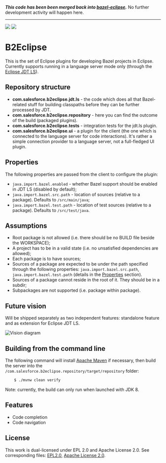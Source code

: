 ***This code has been been merged back into [bazel-eclipse](https://github.com/salesforce/bazel-eclipse).***
No further development activity will happen here.

----

[![](https://img.shields.io/badge/license-Apache%202-blue.svg)](https://www.apache.org/licenses/LICENSE-2.0)
[![](https://img.shields.io/badge/license-EPL%202-blue.svg)](http://www.eclipse.org/legal/epl-v20.html)

B2Eclipse
===========================

This is the set of Eclipse plugins for developing Bazel projects in Eclipse. Currently supports running in a language server mode only (through the [Eclipse JDT LS](https://github.com/eclipse/eclipse.jdt.ls)).

Repository structure
--------------------
- **com.salesforce.b2eclipse.jdt.ls** - the code which does all that Bazel-related stuff for building classpaths before they can be further processed by JDT.
- **com.salesforce.b2eclipse.repository** - here you can find the outcome of the build (packaged plugins).
- **com.salesforce.b2eclipse.tests** - integration tests for the jdt.ls plugin.
- **com.salesforce.b2eclipse.ui** - a plugin for the client (the one which is connected to the language server for code interactions). It's rather a simple connection provider to a language server, not a full-fledged UI plugin.

Properties
----------
The following properties are passed from the client to configure the plugin:
- `java.import.bazel.enabled` - whether Bazel support should be enabled in JDT LS (disabled by default);
- `java.import.bazel.src.path` - location of sources (relative to a package). Defaults to `/src/main/java`;
- `java.import.bazel.test.path` - location of test sources (relative to a package). Defaults to `/src/test/java`.

Assumptions
-----------
- Root package is not allowed (i.e. there should be no BUILD file beside the WORKSPACE);
- A project has to be in a valid state (i.e. no unsatisfied  dependencies are allowed);
- Each package is to have sources;
- Sources of a package are expected to be under the path specified through the following properties: `java.import.bazel.src.path`, `java.import.bazel.test.path` (details in the [Properties](#properties) section).
- Sources of a package cannot reside in the root of it. They should be in a subdir;
- Subpackages are not supported (i.e. package within package).

Future vision
-------------
Will be shipped separately as two independent features: standalone feature and as extension for Eclipse JDT LS.

![Vision diagram](../assets/images/vision-diagram.png?raw=true)

Building from the command line
----------------------------

The following command will install [Apache Maven](https://maven.apache.org/) if necessary, then build the server into the  `/com.salesforce.b2eclipse.repository/target/repository` folder:
```bash
    $ ./mvnw clean verify
````
Note: currently, the build can only run when launched with JDK 8.

Features
--------------
* Code completion
* Code navigation

License
-------
This work is dual-licensed under EPL 2.0 and Apache License 2.0. See corresponding files:
[EPL2.0](LICENSE-EPL2.0.txt), [Apache License 2.0](LICENSE-APACHE2.0.txt).
